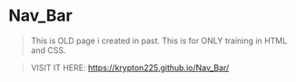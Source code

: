 # Nav_Bar

> This is OLD page i created in past.
> This is for ONLY training in HTML and CSS.

> VISIT IT HERE: https://krypton225.github.io/Nav_Bar/
